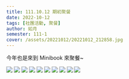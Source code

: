 ```yaml
---
title: 111.10.12 期初聚餐
date: 2022-10-12
tags: [社團活動, 聚餐]
author: 如月
semester: 111-1
cover: /assets/20221012/20221012_212858.jpg
---
```


今年也是來到 Minibook 來聚餐~

![](/assets/20221012/20221012_193315.jpg) ![](/assets/20221012/20221012_194149.jpg)
![](/assets/20221012/20221012_194901.jpg) ![](/assets/20221012/20221012_194923.jpg)
![](/assets/20221012/20221012_195523.jpg) ![](/assets/20221012/20221012_195721.jpg)
![](/assets/20221012/20221012_195739.jpg) ![](/assets/20221012/20221012_195910.jpg)
![](/assets/20221012/20221012_202456.jpg)
![](/assets/20221012/20221012_212858.jpg)
